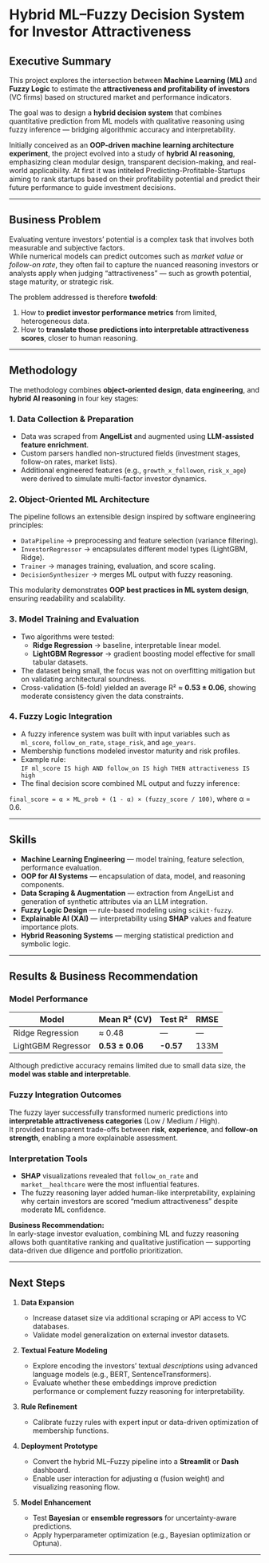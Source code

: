 
# Hybrid ML–Fuzzy Decision System for Investor Attractiveness

## Executive Summary

This project explores the intersection between **Machine Learning (ML)** and **Fuzzy Logic** to estimate the **attractiveness and profitability of investors** (VC firms) based on structured market and performance indicators.

The goal was to design a **hybrid decision system** that combines quantitative prediction from ML models with qualitative reasoning using fuzzy inference — bridging algorithmic accuracy and interpretability.

Initially conceived as an **OOP-driven machine learning architecture experiment**, the project evolved into a study of **hybrid AI reasoning**, emphasizing clean modular design, transparent decision-making, and real-world applicability. At first it was intiteled Predicting-Profitable-Startups aiming to rank startups based on their profitability potential and predict their future performance to guide investment decisions.

---

## Business Problem

Evaluating venture investors’ potential is a complex task that involves both measurable and subjective factors.  
While numerical models can predict outcomes such as *market value* or *follow-on rate*, they often fail to capture the nuanced reasoning investors or analysts apply when judging “attractiveness” — such as growth potential, stage maturity, or strategic risk.

The problem addressed is therefore **twofold**:

1. How to **predict investor performance metrics** from limited, heterogeneous data.  
2. How to **translate those predictions into interpretable attractiveness scores**, closer to human reasoning.

---

## Methodology

The methodology combines **object-oriented design**, **data engineering**, and **hybrid AI reasoning** in four key stages:

### 1️. Data Collection & Preparation  
- Data was scraped from **AngelList** and augmented using **LLM-assisted feature enrichment**.  
- Custom parsers handled non-structured fields (investment stages, follow-on rates, market lists).  
- Additional engineered features (e.g., `growth_x_followon`, `risk_x_age`) were derived to simulate multi-factor investor dynamics.

### 2️. Object-Oriented ML Architecture  
The pipeline follows an extensible design inspired by software engineering principles:

- `DataPipeline` → preprocessing and feature selection (variance filtering).  
- `InvestorRegressor` → encapsulates different model types (LightGBM, Ridge).  
- `Trainer` → manages training, evaluation, and score scaling.  
- `DecisionSynthesizer` → merges ML output with fuzzy reasoning.  

This modularity demonstrates **OOP best practices in ML system design**, ensuring readability and scalability.

### 3️. Model Training and Evaluation  
- Two algorithms were tested:  
  - **Ridge Regression** → baseline, interpretable linear model.  
  - **LightGBM Regressor** → gradient boosting model effective for small tabular datasets.  
- The dataset being small, the focus was not on overfitting mitigation but on validating architectural soundness.  
- Cross-validation (5-fold) yielded an average R² ≈ **0.53 ± 0.06**, showing moderate consistency given the data constraints.

### 4️. Fuzzy Logic Integration  
- A fuzzy inference system was built with input variables such as `ml_score`, `follow_on_rate`, `stage_risk`, and `age_years`.  
- Membership functions modeled investor maturity and risk profiles.  
- Example rule:  
  `IF ml_score IS high AND follow_on IS high THEN attractiveness IS high`  
- The final decision score combined ML output and fuzzy inference:

`final_score = α × ML_prob + (1 - α) × (fuzzy_score / 100)`, where α = 0.6.

---

## Skills 

- **Machine Learning Engineering** — model training, feature selection, performance evaluation.  
- **OOP for AI Systems** — encapsulation of data, model, and reasoning components.  
- **Data Scraping & Augmentation** — extraction from AngelList and generation of synthetic attributes via an LLM integration.  
- **Fuzzy Logic Design** — rule-based modeling using `scikit-fuzzy`.  
- **Explainable AI (XAI)** — interpretability using **SHAP** values and feature importance plots.  
- **Hybrid Reasoning Systems** — merging statistical prediction and symbolic logic.  
---

## Results & Business Recommendation

### Model Performance
| Model | Mean R² (CV) | Test R² | RMSE |
|--------|---------------|---------|------|
| Ridge Regression | ≈ 0.48 | — | — |
| LightGBM Regressor | **0.53 ± 0.06** | **-0.57** | 133M |

Although predictive accuracy remains limited due to small data size, the **model was stable and interpretable**.

### Fuzzy Integration Outcomes
The fuzzy layer successfully transformed numeric predictions into **interpretable attractiveness categories** (Low / Medium / High).  
It provided transparent trade-offs between **risk**, **experience**, and **follow-on strength**, enabling a more explainable assessment.

### Interpretation Tools
- **SHAP** visualizations revealed that `follow_on_rate` and `market__healthcare` were the most influential features.  
- The fuzzy reasoning layer added human-like interpretability, explaining why certain investors are scored “medium attractiveness” despite moderate ML confidence.

**Business Recommendation:**  
In early-stage investor evaluation, combining ML and fuzzy reasoning allows both quantitative ranking and qualitative justification — supporting data-driven due diligence and portfolio prioritization.

---

## Next Steps

1. **Data Expansion**  
   - Increase dataset size via additional scraping or API access to VC databases.  
   - Validate model generalization on external investor datasets.

2. **Textual Feature Modeling**  
   - Explore encoding the investors’ textual *descriptions* using advanced language models (e.g., BERT, SentenceTransformers).  
   - Evaluate whether these embeddings improve prediction performance or complement fuzzy reasoning for interpretability.

3. **Rule Refinement**  
   - Calibrate fuzzy rules with expert input or data-driven optimization of membership functions.

4. **Deployment Prototype**  
   - Convert the hybrid ML–Fuzzy pipeline into a **Streamlit** or **Dash** dashboard.  
   - Enable user interaction for adjusting α (fusion weight) and visualizing reasoning flow.

5. **Model Enhancement**  
   - Test **Bayesian** or **ensemble regressors** for uncertainty-aware predictions.  
   - Apply hyperparameter optimization (e.g., Bayesian optimization or Optuna).

---

